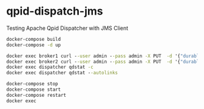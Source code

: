 # qpid-dispatch-jms
Testing Apache Qpid Dispatcher with JMS Client

```bat
docker-compose build
docker-compose -d up

docker exec broker1 curl --user admin --pass admin -X PUT  -d '{"durable":true}' http://localhost:80/api/latest/queue/default/default/requests
docker exec broker2 curl --user admin --pass admin -X PUT  -d '{"durable":true}' http://localhost:80/api/latest/queue/default/default/requests
docker exec dispatcher qdstat -c
docker exec dispatcher qdstat --autolinks
```

```bat
docker-compose stop
docker-compose start
docker-compose restart
docker exec 
```